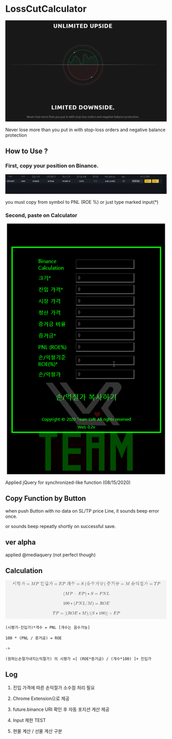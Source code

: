# LossCutCalculator

![limitdown](/img/limitdown.png)

Never lose more than you put in with stop-loss orders and negative balance protection

## How to Use ?

### First, copy your position on Binance.

![binanceposi](/img/binanceposi.png)

you must copy from symbol to PNL (ROE %) or just type marked input(\*)

### Second, paste on Calculator

<p align="center"><img src="/img/paste.gif"></p>

Applied jQuery for synchronized-like function (08/15/2020)

## Copy Function by Button

when push Button with no data on SL/TP price Line, it sounds beep error once.

or sounds beep repeatly shortly on successful save.

## ver alpha

applied @mediaquery (not perfect though)

## Calculation

![calculation](/img/math.png)

```
(시평가-진입가)*개수 = PNL [개수는 음수가능]

100 * (PNL / 증거금) = ROE

->

(원하는손절가내지는익절가) 의 시평가 =[ (ROE*증거금) / (개수*100) ]+ 진입가
```

## Log

1. 진입 가격에 따른 손익절가 소수점 처리 필요

2. Chrome Extension으로 제공

3. future.binance URI 확인 후 자동 포지션 계산 제공

4. Input 제한 TEST

5. 현물 계산 / 선물 계산 구분
